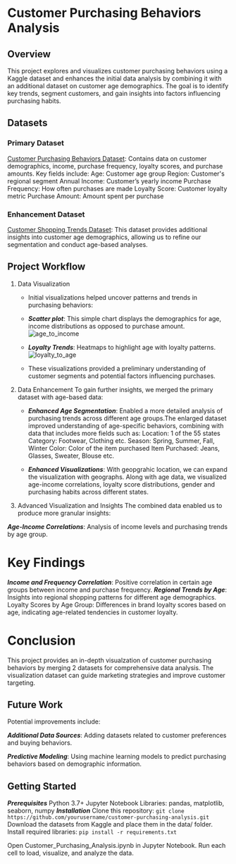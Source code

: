 # Customer Purchasing Behaviors Analysis

## Overview
This project explores and visualizes customer purchasing behaviors using a Kaggle dataset and enhances the initial data analysis by combining it with an additional dataset on customer age demographics. The goal is to identify key trends, segment customers, and gain insights into factors influencing purchasing habits.

## Datasets

### Primary Dataset
[Customer Purchasing Behaviors Dataset](https://www.kaggle.com/datasets/hanaksoy/customer-purchasing-behaviors): Contains data on customer demographics, income, purchase frequency, loyalty scores, and purchase amounts. Key fields include:
Age: Customer age group
Region: Customer's regional segment
Annual Income: Customer’s yearly income
Purchase Frequency: How often purchases are made
Loyalty Score: Customer loyalty metric
Purchase Amount: Amount spent per purchase
### Enhancement Dataset
[Customer Shopping Trends Dataset](https://www.kaggle.com/datasets/iamsouravbanerjee/customer-shopping-trends-dataset): This dataset provides additional insights into customer age demographics, allowing us to refine our segmentation and conduct age-based analyses.


## Project Workflow
1. Data Visualization
   - Initial visualizations helped uncover patterns and trends in purchasing behaviors:

   - ***Scatter plot***: This simple chart displays the demographics for age, income distributions as opposed to purchase amount.
    ![age_to_income](https://github.com/ychenhq/comp4471/blob/main/images/age_to_income.png)


   - ***Loyalty Trends***: Heatmaps to highlight age with loyalty patterns.
    ![loyalty_to_age](https://github.com/ychenhq/comp4471/blob/main/images/loyalty_to_age.png)

   - These visualizations provided a preliminary understanding of customer segments and potential factors influencing purchases.

2. Data Enhancement
To gain further insights, we merged the primary dataset with age-based data:

   - ***Enhanced Age Segmentation***: Enabled a more detailed analysis of purchasing trends across different age groups.The enlarged dataset improved understanding of age-specific behaviors, combining with data that includes more fields such as:
      Location: 1 of the 55 states
      Category: Footwear, Clothing etc.
      Season: Spring, Summer, Fall, Winter
      Color: Color of the item purchased
      Item Purchased: Jeans, Glasses, Sweater, Blouse etc.

   - ***Enhanced Visualizations***: With geopgrahic location, we can expand the visualization with geographs. Along with age data, we visualized age-income correlations, loyalty score distributions, gender and purchasing habits across different states.

4. Advanced Visualization and Insights
The combined data enabled us to produce more granular insights:

***Age-Income Correlations***: Analysis of income levels and purchasing trends by age group.


# Key Findings
***Income and Frequency Correlation***: Positive correlation in certain age groups between income and purchase frequency.
***Regional Trends by Age***: Insights into regional shopping patterns for different age demographics.
Loyalty Scores by Age Group: Differences in brand loyalty scores based on age, indicating age-related tendencies in customer loyalty.

# Conclusion
This project provides an in-depth visualzation of customer purchasing behaviors by merging 2 datasets for comprehensive data analysis. The visualization dataset can guide marketing strategies and improve customer targeting.

## Future Work
Potential improvements include:

***Additional Data Sources***: Adding datasets related to customer preferences and buying behaviors.

***Predictive Modeling***: Using machine learning models to predict purchasing behaviors based on demographic information.

## Getting Started
***Prerequisites***
Python 3.7+
Jupyter Notebook
Libraries: pandas, matplotlib, seaborn, numpy
***Installation***
Clone this repository:
`git clone https://github.com/yourusername/customer-purchasing-analysis.git`
Download the datasets from Kaggle and place them in the data/ folder.
Install required libraries:
`pip install -r requirements.txt`

Open Customer_Purchasing_Analysis.ipynb in Jupyter Notebook.
Run each cell to load, visualize, and analyze the data.

